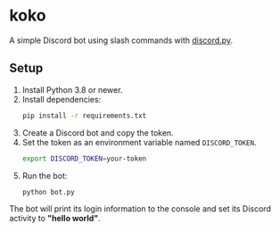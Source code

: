 # koko

A simple Discord bot using slash commands with [discord.py](https://discordpy.readthedocs.io/).
## Setup

1. Install Python 3.8 or newer.
2. Install dependencies:
   ```bash
   pip install -r requirements.txt
   ```
3. Create a Discord bot and copy the token.
4. Set the token as an environment variable named `DISCORD_TOKEN`.
   ```bash
   export DISCORD_TOKEN=your-token
   ```
5. Run the bot:
   ```bash
   python bot.py
   ```

The bot will print its login information to the console and set its Discord
activity to **"hello world"**.
